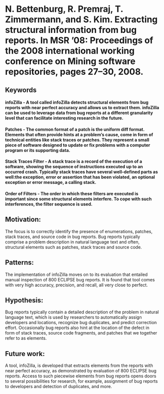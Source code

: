 # N. Bettenburg, R. Premraj, T. Zimmermann, and S. Kim. Extracting structural information from bug reports. In MSR ’08: Proceedings of the 2008 international working conference on Mining software repositories, pages 27–30, 2008.

## Keywords 

#### infoZilla - A tool called infoZilla detects structural elements from bug reports with near perfect accuracy and allows us to extract them. infoZilla can be used to leverage data from bug reports at a different granularity level that can facilitate interesting research in the future.

####  Patches - The common format of a patch is the uniform diff format. Elements that often provide hints at a problem’s cause, come in form of technical entities like stack traces or patches. They represent a small piece of software designed to update or fix problems with a computer program or its supporting data.

#### Stack Traces Filter - A stack trace is a record of the execution of a software, showing the sequence of instructions executed up to an occurred crash. Typically stack traces have several well-defined parts as well:the exception, error or assertion that has been violated, an optional exception or error message, a calling stack.

#### Order of Filters - The order in which these filters are executed is important since some structural elements interfere. To cope with such interferences, the filter sequence is used.

## Motivation: 
The focus is to correctly identify the presence of enumerations, patches, stack traces, and source code in bug reports. Bug reports typically comprise a problem description in natural language text and often, structural elements such as patches, stack traces and source code.

## Patterns: 
The implementation of infoZilla moves on to its evaluation that entailed manual inspection of 800 ECLIPSE bug reports. It is found that tool comes with very high accuracy, precision, and recall, all very close to perfect. 

## Hypothesis: 
Bug reports typically contain a detailed description of the problem in natural language text, which is used by researchers to automatically assign developers and locations, recognize bug duplicates, and predict correction effort. Occasionally bug reports also hint at the location of the defect in form of stack traces, source code fragments, and patches that we together refer to as elements.

## Future work: 
A tool, infoZilla, is developed that extracts elements from the reports with near perfect accuracy, as demonstrated by evaluation of 800 ECLIPSE bug reports. Access to such piecewise elements from bug reports opens doors to several possibilities for research, for example, assignment of bug reports to developers and detection of duplicates, and more. 
